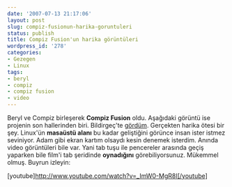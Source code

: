 ```yaml
---
date: '2007-07-13 21:17:06'
layout: post
slug: compiz-fusionun-harika-goruntuleri
status: publish
title: Compiz Fusion'un harika görüntüleri
wordpress_id: '278'
categories:
- Gezegen
- Linux
tags:
- beryl
- compiz
- compiz fusion
- video
---
```


Beryl ve Compiz birleşerek **Compiz Fusion** oldu. Aşağıdaki görüntü ise projenin son hallerinden biri. Bildirgeç'te [gördüm](http://www.bildirgec.org/yazi/compiz-fusion). Gerçekten harika ötesi bir şey. Linux'ün **masaüstü alanı** bu kadar geliştiğini görünce insan ister istmez seviniyor. Adam gibi ekran kartım olsaydı kesin denemek isterdim. Anında video görüntüleri bile var. Yani tab tuşu ile pencereler arasında geçiş yaparken bile film'i tab şeridinde **oynadığını** görebiliyorsunuz. Mükemmel olmuş. Buyrun izleyin:

[youtube]http://www.youtube.com/watch?v=_ImW0-MgR8I[/youtube] 
